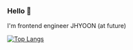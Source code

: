 ### Hello 👋
I'm frontend engineer JHYOON (at future)

[![Top Langs](https://github-readme-stats.vercel.app/api/top-langs/?username=JeongHyun&layout=compact)](https://github.com/anuraghazra/github-readme-stats)
